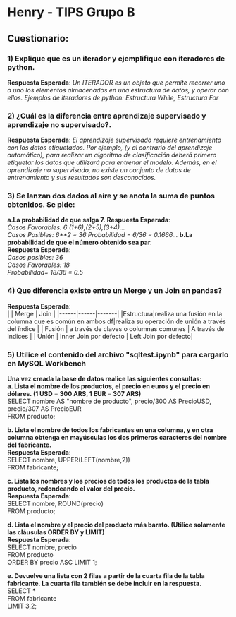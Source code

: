 # Henry - TIPS Grupo B

## **Cuestionario**:
### **1) Explique que es un iterador y ejemplifique con iteradores de python.**  
__Respuesta Esperada__:   _Un ITERADOR es un objeto que permite recorrer uno a uno los elementos almacenados en una estructura de datos, y operar con ellos. Ejemplos de iteradores de python: Estructura While, Estructura For_ 

### **2) ¿Cuál es la diferencia entre aprendizaje supervisado y aprendizaje no supervisado?.**
__Respuesta Esperada__:   _El aprendizaje supervisado requiere entrenamiento con los datos etiquetados. Por ejemplo, (y al contrario del aprendizaje automático), para realizar un algoritmo de clasificación deberá primero etiquetar los datos que utilizará para entrenar el modelo. Además, en el aprendizaje no supervisado, no existe un conjunto de datos de entrenamiento y sus resultados son desconocidos._
 

### **3) Se lanzan dos dados al aire y se anota la suma de puntos obtenidos. Se pide:**  
**a.La probabilidad de que salga 7.**
__Respuesta Esperada__:  
_Casos Favorables: 6 (1+6),(2+5),(3+4)..._  
_Casos Posibles: 6**2 = 36_
_Probabilidad = 6/36 = 0.1666..._
**b.La probabilidad de que el número obtenido sea par.**  
__Respuesta Esperada__:  
_Casos posibles: 36_  
_Casos Favorables: 18_  
_Probabilidad= 18/36 = 0.5_

### **4) Que diferencia existe entre un Merge y un Join en pandas?**  
__Respuesta Esperada__:  
|  | Merge | Join |
|------|------|-------|
|Estructura|realiza una fusión en la columna que es común en ambos df|realiza su operación de unión a través del índice |
| Fusión | a través de claves o columnas comunes | A través de indices |
| Unión  | Inner Join por defecto  | Left Join por defecto|


### **5) Utilice el contenido del archivo "sqltest.ipynb" para cargarlo en MySQL Workbench**  
**Una vez creada la base de datos realice las siguientes consultas:**  
**a. Lista el nombre de los productos, el precio en euros y el precio en dólares. (1 USD = 300 ARS, 1 EUR = 307 ARS)**  
SELECT nombre AS "nombre de producto", precio/300 AS PrecioUSD, precio/307 AS PrecioEUR   
FROM producto;  
  
  
**b. Lista el nombre de todos los fabricantes en una columna, y en otra columna obtenga en mayúsculas los dos primeros caracteres del nombre del**  **fabricante.**  
__Respuesta Esperada__:  
SELECT nombre, UPPER(LEFT(nombre,2))  
FROM fabricante;  


**c. Lista los nombres y los precios de todos los productos de la tabla producto, redondeando el valor del precio.**  
__Respuesta Esperada__:  
SELECT nombre, ROUND(precio)   
FROM producto;  

 
**d. Lista el nombre y el precio del producto más barato. (Utilice solamente las cláusulas ORDER BY y LIMIT)**    
__Respuesta Esperada__:     
SELECT nombre, precio   
FROM producto   
ORDER BY precio ASC LIMIT 1;

**e. Devuelve una lista con 2 filas a partir de la cuarta fila de la tabla fabricante. La cuarta fila también se debe incluir en la respuesta.**  
SELECT *   
FROM fabricante  
LIMIT 3,2;
